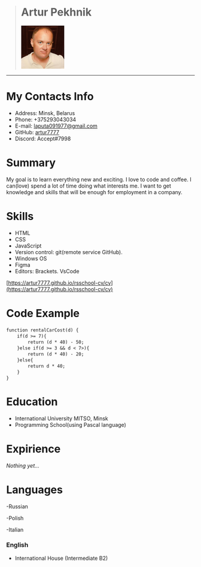 > # **Artur Pekhnik**
> ![foto](./avat.jpg)

___

# **My Contacts Info**

- Address: Minsk, Belarus
- Phone: +375293043034
- E-mail:  laputa091977@gmail.com
- GitHub: [artur7777](https://github.com/artur7777)
- Discord: Accept#7998

# **Summary**
My goal is to learn everything new and exciting. I love to code and coffee. I can(love) spend a lot of time doing what interests me. I want to get knowledge and skills that will be enough for employment in a company.

# **Skills**
- HTML
- CSS
- JavaScript
- Version control: git(remote service GitHub).
- Windows OS
- Figma
- Editors: Brackets. VsCode

[https://artur7777.github.io/rsschool-cv/cv](https://artur7777.github.io/rsschool-cv/cv)

# **Code Example**
```
function rentalCarCost(d) {
    if(d >= 7){
        return (d * 40) - 50;
    }else if(d >= 3 && d < 7>){
        return (d * 40) - 20;
    }else{
        return d * 40;
    } 
}
```
# **Education**
- International University MITSO, Minsk
- Programming School(using Pascal language)

# **Expirience**
*Nothing yet...*

# **Languages**
-Russian

-Polish

-Italian
### English
- International House (Intermediate B2)